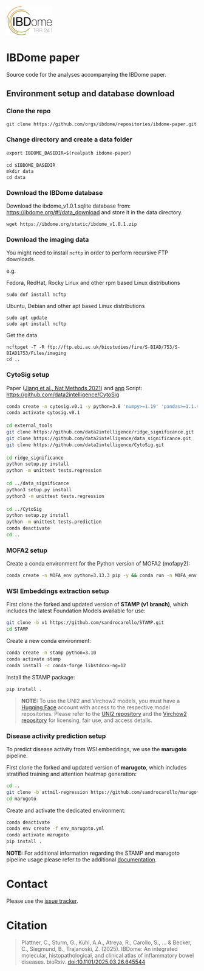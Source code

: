 <img src="IBDome_Logo.png" width="120"> 

# IBDome paper


Source code for the analyses accompanying the IBDome paper. 

## Environment setup and database download

### Clone the repo

```
git clone https://github.com/orgs/ibdome/repositories/ibdome-paper.git
```

### Change directory and create a data folder

```
export IBDOME_BASEDIR=$(realpath ibdome-paper)

cd $IBDOME_BASEDIR
mkdir data
cd data
```

### Download the IBDome database

Download the ibdome_v1.0.1.sqlite database from: https://ibdome.org/#!/data_download and store it in the data directory.

```
wget https://ibdome.org/static/ibdome_v1.0.1.zip
```

### Download the imaging data

You might need to install `ncftp` in order to perform recursive FTP downloads.

e.g.

Fedora, RedHat, Rocky Linux and other rpm based Linux distributions

```
sudo dnf install ncftp
```

Ubuntu, Debian and other apt based Linux distributions

```
sudo apt update
sudo apt install ncftp
```

Get the data

```
ncftpget -T -R ftp://ftp.ebi.ac.uk/biostudies/fire/S-BIAD/753/S-BIAD1753/Files/imaging
cd ..
```

### CytoSig setup

Paper ([Jiang et al., Nat Methods 2021](https://doi.org/10.1038/s41592-021-01274-5)) and [app](https://cytosig.ccr.cancer.gov/)
Script: https://github.com/data2intelligence/CytoSig


```bash
conda create -n cytosig.v0.1 -y python=3.8 'numpy>=1.19' 'pandas>=1.1.4' 'gcc>=4.2' 'openpyxl>=3.0.9' gsl=2.6 setuptools scipy xlsxwriter
conda activate cytosig.v0.1

cd external_tools
git clone https://github.com/data2intelligence/ridge_significance.git
git clone https://github.com/data2intelligence/data_significance.git
git clone https://github.com/data2intelligence/CytoSig.git

cd ridge_significance
python setup.py install
python -m unittest tests.regression

cd ../data_significance
python3 setup.py install
python3 -m unittest tests.regression

cd ../CytoSig
python setup.py install
python -m unittest tests.prediction
conda deactivate
cd ..
```

### MOFA2 setup

Create a conda environment for the Python version of MOFA2 (mofapy2):

```bash
conda create -n MOFA_env python=3.13.3 pip -y && conda run -n MOFA_env pip install mofapy2==0.7.2
```

### WSI Embeddings extraction setup

First clone the forked and updated version of **STAMP (v1 branch)**, which includes the latest Foundation Models available for use:
```bash
git clone -b v1 https://github.com/sandrocarollo/STAMP.git
cd STAMP
```
Create a new conda environment:
```bash
conda create -n stamp python=3.10
conda activate stamp
conda install -c conda-forge libstdcxx-ng=12
```
Install the STAMP package:
```bash
pip install .
```
>**NOTE:**
>To use the UNI2 and Virchow2 models, you must have a [Hugging Face](https://huggingface.co/) account with access to the respective model repositories. 
>Please refer to the [UNI2 repository](https://huggingface.co/MahmoodLab/UNI2-h) and the [Virchow2 repository](https://huggingface.co/paige-ai/Virchow2) for licensing, fair use, and access details.


### Disease activity prediction setup

To predict disease activity from WSI embeddings, we use the **marugoto** pipeline.

First clone the forked and updated version of **marugoto**, which includes stratified training and attention heatmap generation:
```bash
cd ..
git clone -b attmil-regression https://github.com/sandrocarollo/marugoto.git
cd marugoto
```
Create and activate the dedicated environment:
```bash
conda deactivate
conda env create -f env_marugoto.yml
conda activate marugoto
pip install .
```

**NOTE:** For additional information regarding the STAMP and marugoto pipeline usage please refer to the additional [documentation](https://gitlab.i-med.ac.at/icbi-lab/ibdome/ibdome-paper/-/blob/main/external_tools/README.md).

# Contact

Please use the [issue tracker][issue-tracker].

# Citation

> Plattner, C., Sturm, G., Kühl, A.A., Atreya, R., Carollo, S., ... & Becker, C., Siegmund, B., Trajanoski, Z. (2025). IBDome: An integrated molecular, histopathological, and clinical atlas of inflammatory bowel diseases. bioRxiv. [doi:10.1101/2025.03.26.645544](https://doi.org/10.1101/2025.03.26.645544 ) 

[issue-tracker]: https://github.com/ibdome/ibdome-paper/issues